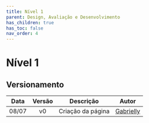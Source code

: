 ```yaml
---
title: Nível 1
parent: Design, Avaliação e Desenvolvimento
has_children: true
has_toc: false
nav_order: 4
---
```


# Nível 1

## Versionamento

| Data  | Versão |     Descrição     |                       Autor                       |
| :---: | :----: | :---------------: | :-----------------------------------------------: |
| 08/07 |   v0   | Criação da página | [Gabrielly](https://github.com/GabriellyAssuncao) |